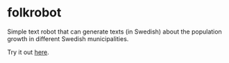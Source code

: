 folkrobot
===============

Simple text robot that can generate texts (in Swedish) about the population growth in different Swedish municipalities.
 
Try it out [here](http://folkrobot.herokuapp.com/).  
